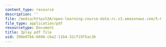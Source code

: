 ```yaml
---
content_type: resource
description: ''
file: /media/https%3A/open-learning-course-data-rc.s3.amazonaws.com/5-60-thermodynamics-kinetics-spring-2008/398e07bb6696cba211b432cf1975ac36_qYqI9IWyv-c.pdf
file_type: application/pdf
resourcetype: Document
title: 3play pdf file
uid: 398e07bb-6696-cba2-11b4-32cf1975ac36
---
```

